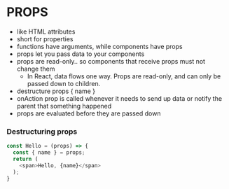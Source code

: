# PROPS

- like HTML attributes
- short for properties
- functions have arguments, while components have props
- props let you pass data to your components
- props are read-only.. so components that receive props must not change them
  - In React, data flows one way. Props are read-only, and can only be passed down to children.
- destructure props { name }
- onAction prop is called whenever it needs to send up data or notify the parent that something happened
- props are evaluated before they are passed down





### Destructuring props

```js
const Hello = (props) => { 
  const { name } = props; 
  return (
    <span>Hello, {name}</span> 
  );
}
```